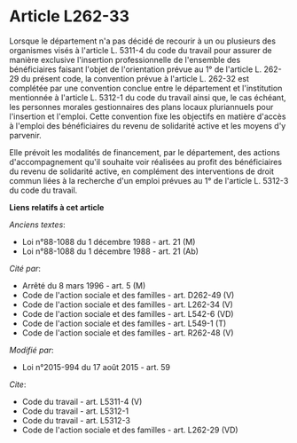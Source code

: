# Article L262-33

Lorsque le département n'a pas décidé de recourir à un ou plusieurs des organismes visés à l'article L. 5311-4 du code du
travail pour assurer de manière exclusive l'insertion professionnelle de l'ensemble des bénéficiaires faisant l'objet de
l'orientation prévue au 1° de l'article L. 262-29 du présent code, la convention prévue à l'article L. 262-32 est complétée
par une convention conclue entre le département et l'institution mentionnée à l'article L. 5312-1 du code du travail ainsi
que, le cas échéant, les personnes morales gestionnaires des plans locaux pluriannuels pour l'insertion et l'emploi. Cette
convention fixe les objectifs en matière d'accès à l'emploi des bénéficiaires du revenu de solidarité active et les moyens
d'y parvenir. 

Elle prévoit les modalités de financement, par le département, des actions d'accompagnement qu'il souhaite voir réalisées au
profit des bénéficiaires du revenu de solidarité active, en complément des interventions de droit commun liées à la recherche
d'un emploi prévues au 1° de l'article L. 5312-3 du code du travail.

**Liens relatifs à cet article**

_Anciens textes_:

  - Loi n°88-1088 du 1 décembre 1988 - art. 21 (M)
  - Loi n°88-1088 du 1 décembre 1988 - art. 21 (Ab)

_Cité par_:

  - Arrêté du 8 mars 1996 - art. 5 (M)
  - Code de l'action sociale et des familles - art. D262-49 (V)
  - Code de l'action sociale et des familles - art. L262-34 (V)
  - Code de l'action sociale et des familles - art. L542-6 (VD)
  - Code de l'action sociale et des familles - art. L549-1 (T)
  - Code de l'action sociale et des familles - art. R262-48 (V)

_Modifié par_:

  - Loi n°2015-994 du 17 août 2015 - art. 59

_Cite_:

  - Code du travail - art. L5311-4 (V)
  - Code du travail - art. L5312-1
  - Code du travail - art. L5312-3
  - Code de l'action sociale et des familles - art. L262-29 (VD)
